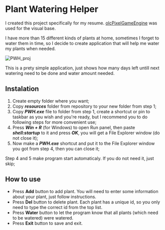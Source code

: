 # Plant Watering Helper
I created this project specifically for my resume. [olcPixelGameEngine](https://github.com/OneLoneCoder/olcPixelGameEngine) was used for the visual base.

I have more than 15 different kinds of plants at home, sometimes I forget to water them in time, so I decide to create application that will help me water my plants when needed.

![PWH_proj](https://user-images.githubusercontent.com/85990934/122192267-2c657a00-ce9c-11eb-8e2c-282543829077.jpg)

This is a prety simple application, just shows how many days left untill next watering need to be done and water amount needed. 

## Instalation
1. Create empty folder where you want;
2. Copy ***resources*** folder from repository to your new folder from step 1;
3. Copy ***PWH.exe*** file to folder from step 1, create a shortcut or pin to taskbar as you wish and you're ready, but I recommend you to do following steps for more convenient use; 
4. Press ***Win + R*** (for Windows) to open Run panel, then paste ***shell:startup*** to it and press ***OK***, you will get a File Explorer window (do not close it);
5. Now make a ***PWH.exe*** shortcut and put it to the File Explorer window you got from step 4, then you can close it;

Step 4 and 5 make program start automaticaly. If you do not need it, just skip;

## How to use
* Press **Add** button to add plant. You will need to enter some information about your plant, just follow instructions.
* Press **Del** button to delete plant. Each plant has a unique id, so you only need to type the correct id from the top list.
* Press **Water** button to let the program know that all plants (which need to be watered) were watered.
* Press **Exit** button to save and exit. 
